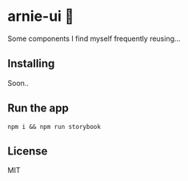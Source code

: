 # arnie-ui 💪
Some components I find myself frequently reusing...

## Installing
Soon..

## Run the app
`npm i && npm run storybook`

## License
MIT